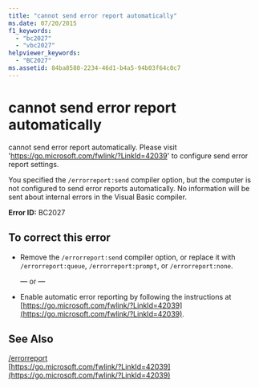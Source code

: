 ```yaml
---
title: "cannot send error report automatically"
ms.date: 07/20/2015
f1_keywords: 
  - "bc2027"
  - "vbc2027"
helpviewer_keywords: 
  - "BC2027"
ms.assetid: 84ba8580-2234-46d1-b4a5-94b03f64c0c7
---
```

# cannot send error report automatically
cannot send error report automatically. Please visit 'https://go.microsoft.com/fwlink/?LinkId=42039' to configure send error report settings.  
  
 You specified the `/errorreport:send` compiler option, but the computer is not configured to send error reports automatically. No information will be sent about internal errors in the Visual Basic compiler.  
  
 **Error ID:** BC2027  
  
## To correct this error  
  
-   Remove the `/errorreport:send` compiler option, or replace it with `/errorreport:queue`, `/errorreport:prompt`, or `/errorreport:none`.  
  
     — or —  
  
-   Enable automatic error reporting by following the instructions at [https://go.microsoft.com/fwlink/?LinkId=42039](https://go.microsoft.com/fwlink/?LinkId=42039).  
  
## See Also  
 [/errorreport](../../visual-basic/reference/command-line-compiler/errorreport.md)  
 [https://go.microsoft.com/fwlink/?LinkId=42039](https://go.microsoft.com/fwlink/?LinkId=42039)
